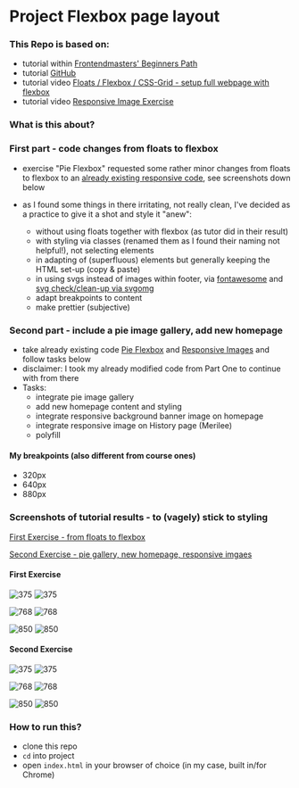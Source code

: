 # Project Flexbox page layout

### This Repo is based on:

- tutorial within [Frontendmasters' Beginners Path](https://frontendmasters.com/learn/beginner/)
- tutorial [GitHub](https://github.com/jen4web/fem-layout)
- tutorial video [Floats / Flexbox / CSS-Grid - setup full webpage with flexbox](https://frontendmasters.com/courses/css-grids-flexbox/flexbox-exercise-2-setup-full-webpage-layout/)
- tutorial video [Responsive Image Exercise](https://frontendmasters.com/courses/css-grids-flexbox/responsive-images-exercise/)

### What is this about?

### First part - code changes from floats to flexbox

- exercise "Pie Flexbox" requested some rather minor changes from floats to flexbox to an [already existing responsive code](https://github.com/jen4web/fem-layout/tree/master/day-1-flexbox/4-pie-flexbox), see screenshots down below
- as I found some things in there irritating, not really clean, I've decided as a practice to give it a shot and style it "anew":

  - without using floats together with flexbox (as tutor did in their result)
  - with styling via classes (renamed them as I found their naming not helpful!), not selecting elements
  - in adapting of (superfluous) elements but generally keeping the HTML set-up (copy & paste)
  - in using svgs instead of images within footer, via [fontawesome](https://fontawesome.com/icons?d=gallery&m=free) and [svg check/clean-up via svgomg](https://jakearchibald.github.io/svgomg/)
  - adapt breakpoints to content
  - make prettier (subjective)

### Second part - include a pie image gallery, add new homepage

- take already existing code [Pie Flexbox](https://github.com/jen4web/fem-layout/tree/master/day-1-flexbox/4-pie-flexbox) and [Responsive Images](https://github.com/jen4web/fem-layout/tree/master/day-1-flexbox/6-responsive-images) and follow tasks below
- disclaimer: I took my already modified code from Part One to continue with from there
- Tasks:
  - integrate pie image gallery
  - add new homepage content and styling
  - integrate responsive background banner image on homepage
  - integrate responsive image on History page (Merilee)
  - polyfill

#### My breakpoints (also different from course ones)

- 320px
- 640px
- 880px

### Screenshots of tutorial results - to (vagely) stick to styling

[First Exercise - from floats to flexbox](#first-exercise)

[Second Exercise - pie gallery, new homepage, responsive imgaes](#second-exercise)

#### First Exercise

![375](screenshots/01-mobile-375.png)
![375](screenshots/02-mobile-375.png)

![768](screenshots/03-768.png)
![768](screenshots/04-768.png)

![850](screenshots/05-850.png)
![850](screenshots/06-850.png)

#### Second Exercise

![375](screenshots/pie_01_375.png)
![375](screenshots/pie_02_375.png)

![768](screenshots/pie_03_768.png)
![768](screenshots/pie_04_768.png)

![850](screenshots/pie_05_850.png)
![850](screenshots/pie_06_850.png)

### How to run this?

- clone this repo
- `cd` into project
- open `index.html` in your browser of choice (in my case, built in/for Chrome)
